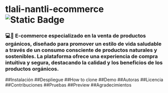 ﻿# tlali-nantli-ecommerce ![Static Badge](https://img.shields.io/badge/status-In%20_progress-yellow?style=flat-square&labelColor=%2385929e&color=%23f4d03f)
 ### 💻🍃 E-commerce especializado en la venta de productos orgánicos, diseñado para promover un estilo de vida saludable a través de un consumo consciente de productos naturales y sostenibles. La plataforma ofrece una experiencia de compra intuitiva y segura, destacando la calidad y los beneficios de los productos orgánicos. 
 ##Instalación
 ##Despliegue
 ##How to clone
 ##Demo
 ##Autoras
 ##Licencia
 ##Contribuciones
 ##Pruebas
 ##Preview
 ##Agradecimientos
